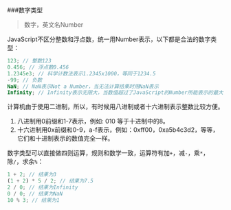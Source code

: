 ###数字类型
>数字，英文名Number

JavaScript不区分整数和浮点数，统一用Number表示，以下都是合法的数字类型：

```js
123; // 整数123
0.456; // 浮点数0.456
1.2345e3; // 科学计数法表示1.2345x1000，等同于1234.5
-99; // 负数
NaN; // NaN表示Not a Number，当无法计算结果时用NaN表示
Infinity; // Infinity表示无限大，当数值超过了JavaScript的Number所能表示的最大值时，就表示为Infinity
```

计算机由于使用二进制，所以，有时候用八进制或者十六进制表示整数比较方便。
1. 八进制用0前缀和1-7表示，例如: 010 等于十进制中的8。
2. 十六进制用0x前缀和0-9，a-f表示，例如：0xff00，0xa5b4c3d2，等等，它们和十进制表示的数值完全一样。

数字类型可以直接做四则运算，规则和数学一致，运算符有加`+`，减`-`，乘`*`，除`/`，求余`%`：
```js
1 + 2; // 结果为3
(1 + 2) * 5 / 2; // 结果为7.5
2 / 0; // 结果为Infinity
0 / 0; // 结果为NaN
10 % 3; // 结果为1
```

